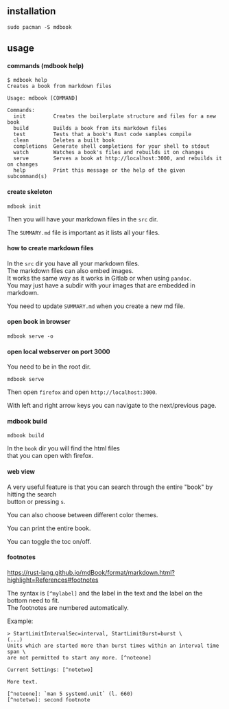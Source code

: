 ## installation

```
sudo pacman -S mdbook
```

## usage

#### commands (mdbook help)

```
$ mdbook help
Creates a book from markdown files

Usage: mdbook [COMMAND]

Commands:
  init         Creates the boilerplate structure and files for a new book
  build        Builds a book from its markdown files
  test         Tests that a book's Rust code samples compile
  clean        Deletes a built book
  completions  Generate shell completions for your shell to stdout
  watch        Watches a book's files and rebuilds it on changes
  serve        Serves a book at http://localhost:3000, and rebuilds it on changes
  help         Print this message or the help of the given subcommand(s)
```

#### create skeleton

```
mdbook init
```
Then you will have your markdown files in the `src` dir.

The `SUMMARY.md` file is important as it lists all your files.

#### how to create markdown files

In the `src` dir you have all your markdown files.\
The markdown files can also embed images.\
It works the same way as it works in Gitlab or when using `pandoc`.\
You may just have a subdir with your images that are embedded in markdown.

You need to update `SUMMARY.md` when you create a new md file.

#### open book in browser

```
mdbook serve -o
```

#### open local webserver on port 3000

You need to be in the root dir.
```
mdbook serve
```
Then open `firefox` and open `http://localhost:3000`.

With left and right arrow keys you can navigate to the next/previous page.

#### mdbook build

```
mdbook build
```

In the `book` dir you will find the html files \
that you can open with firefox.

#### web view

A very useful feature is that you can search through the entire "book" by hitting the search \
button or pressing `s`.

You can also choose between different color themes.

You can print the entire book.

You can toggle the toc on/off.

#### footnotes

https://rust-lang.github.io/mdBook/format/markdown.html?highlight=References#footnotes

The syntax is `[^mylabel]` and the label in the text and the label on the bottom need to fit.\
The footnotes are numbered automatically.

Example:
```
> StartLimitIntervalSec=interval, StartLimitBurst=burst \
(...)
Units which are started more than burst times within an interval time span \
are not permitted to start any more. [^noteone]

Current Settings: [^notetwo]

More text.

[^noteone]: `man 5 systemd.unit` (l. 660)
[^notetwo]: second footnote
```
